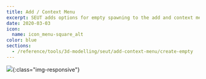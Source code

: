 ```yaml
---
title: Add / Context Menu
excerpt: SEUT adds options for empty spawning to the add and context menu.
date: 2020-03-03
icon:
  name: icon_menu-square_alt
color: blue
sections:
  - /reference/tools/3d-modelling/seut/add-context-menu/create-empty
---
```



![](/modding-reference/assets/images/reference/seut/add-context-menu.png){:class="img-responsive"}
